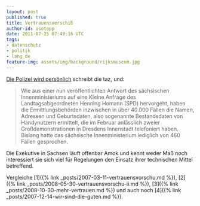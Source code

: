 ```yaml
---
layout: post
published: true
title: Vertrauensverschiß
author-id: isotopp
date: 2011-07-25 07:49:16 UTC
tags:
- datenschutz
- politik
- lang_de
feature-img: assets/img/background/rijksmuseum.jpg
---
```


[Die Polizei wird persönlich](http://taz.de/Dresdner-Datenaffaere/!75041/)
schreibt die taz, und: 

>  Wie aus einer nun veröffentlichten Antwort des sächsischen
> Innenministeriums auf eine Kleine Anfrage des Landtagsabgeordneten Henning
> Homann (SPD) hervorgeht, haben die Ermittlungsbehörden inzwischen in über
> 40.000 Fällen die Namen, Adressen und Geburtsdaten, also sogenannte
> Bestandsdaten von Handynutzern ermittelt, die im Februar anlässlich zweier
> Großdemonstrationen in Dresdens Innenstadt telefoniert haben. Bislang
> hatte das sächsische Innenministerium lediglich von 460 Fällen gesprochen.

Die Exekutive in Sachsen läuft offenbar Amok und kennt weder Maß noch
interessiert sie sich viel für Regelungen den Einsatz ihrer technischen
Mittel betreffend.

Vergleiche
[1]({% link _posts/2007-03-11-vertrauensvorschu.md %}),
[2]({% link _posts/2008-05-30-vertrauensvorschu-ii.md %}), 
[3]({% link _posts/2008-10-30-mehr-vertrauen.md %})
und auch noch [4]({% link _posts/2007-12-14-wir-sind-die-guten.md %}).
